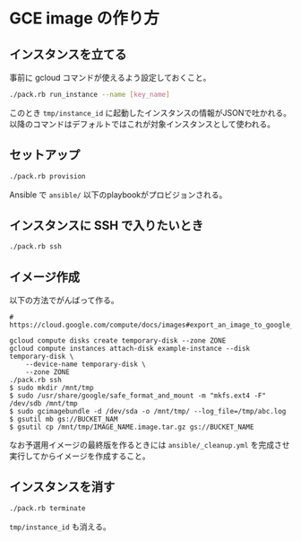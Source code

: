 # GCE image の作り方

## インスタンスを立てる

事前に gcloud コマンドが使えるよう設定しておくこと。

```sh
./pack.rb run_instance --name [key_name]
```

このとき `tmp/instance_id` に起動したインスタンスの情報がJSONで吐かれる。以降のコマンドはデフォルトではこれが対象インスタンスとして使われる。

## セットアップ

```sh
./pack.rb provision
```
Ansible で `ansible/` 以下のplaybookがプロビジョンされる。

## インスタンスに SSH で入りたいとき

```sh
./pack.rb ssh
```

## イメージ作成

以下の方法でがんばって作る。

    # https://cloud.google.com/compute/docs/images#export_an_image_to_google_cloud_storage

    gcloud compute disks create temporary-disk --zone ZONE
    gcloud compute instances attach-disk example-instance --disk temporary-disk \
        --device-name temporary-disk \
        --zone ZONE
    ./pack.rb ssh
    $ sudo mkdir /mnt/tmp
    $ sudo /usr/share/google/safe_format_and_mount -m "mkfs.ext4 -F" /dev/sdb /mnt/tmp
    $ sudo gcimagebundle -d /dev/sda -o /mnt/tmp/ --log_file=/tmp/abc.log
    $ gsutil mb gs://BUCKET_NAM
    $ gsutil cp /mnt/tmp/IMAGE_NAME.image.tar.gz gs://BUCKET_NAME

なお予選用イメージの最終版を作るときには `ansible/_cleanup.yml` を完成させ実行してからイメージを作成すること。

## インスタンスを消す

```sh
./pack.rb terminate
```

`tmp/instance_id` も消える。

